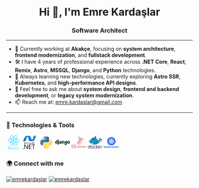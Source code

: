 <h1 align="center">Hi 👋, I'm Emre Kardaşlar</h1>
<h3 align="center">Software Architect</h3>

---

- 🔭 Currently working at **Akakçe**, focusing on **system architecture**, **frontend modernization**, and **fullstack development**.
- 🛠 I have 4 years of professional experience across **.NET Core**, **React**, **Remix**, **Astro**, **MSSQL**, **Django**, and **Python** technologies.
- 🌱 Always learning new technologies, currently exploring **Astro SSR**, **Kubernetes**, and **high-performance API designs**.
- 💬 Feel free to ask me about **system design**, **frontend and backend development**, or **legacy system modernization**.
- 📫 Reach me at: [emre.kardaslar@gmail.com](mailto:emrekardaslar@gmail.com)

---

### 🧰 Technologies & Tools

<p align="left">
  <img src="https://raw.githubusercontent.com/devicons/devicon/master/icons/react/react-original-wordmark.svg" alt="react" width="40" height="40"/> 
  <img src="https://raw.githubusercontent.com/devicons/devicon/master/icons/dot-net/dot-net-original-wordmark.svg" alt="dotnet" width="40" height="40"/> 
  <img src="https://raw.githubusercontent.com/devicons/devicon/master/icons/python/python-original.svg" alt="python" width="40" height="40"/> 
  <img src="https://raw.githubusercontent.com/devicons/devicon/master/icons/django/django-plain-wordmark.svg" alt="django" width="40" height="40"/> 
  <img src="https://raw.githubusercontent.com/devicons/devicon/master/icons/microsoftsqlserver/microsoftsqlserver-plain-wordmark.svg" alt="mssql" width="40" height="40"/> 
  <img src="https://raw.githubusercontent.com/devicons/devicon/master/icons/docker/docker-original-wordmark.svg" alt="docker" width="40" height="40"/> 
  <img src="https://raw.githubusercontent.com/devicons/devicon/master/icons/kubernetes/kubernetes-plain-wordmark.svg" alt="kubernetes" width="40" height="40"/> 
</p>


### 🌍 Connect with me
<p align="left">
<a href="https://www.linkedin.com/in/emre-karda%C5%9Flar-271775169/" target="blank"><img align="center" src="https://cdn.jsdelivr.net/npm/simple-icons@v3/icons/linkedin.svg" alt="emrekardaslar" height="30" width="30" /></a>
<a href="mailto:emre.kardaslar@gmail.com" target="blank"><img align="center" src="https://cdn.jsdelivr.net/npm/simple-icons@v3/icons/gmail.svg" alt="emrekardaslar" height="30" width="30" /></a>
</p>
